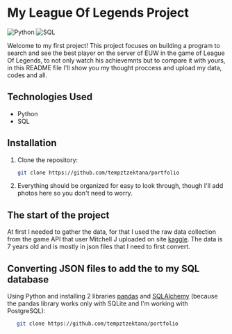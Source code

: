 # My League Of Legends Project

![Python](https://img.shields.io/badge/-Python-3776AB?style=flat-square&logo=python&logoColor=white)
![SQL](https://img.shields.io/badge/-SQL-4479A1?style=flat-square&logo=postgresql&logoColor=white)

Welcome to my first project! This project focuses on building a program to search and see the best player on the server of EUW in the game of League Of Legends, to not only watch his achievemnts but to compare it with yours, in this README file I'll show you my thought proccess and upload my data, codes and all.

## Technologies Used
- Python
- SQL

## Installation
1. Clone the repository:
   ```bash
   git clone https://github.com/tempztzektana/portfolio
2. Everything should be organized for easy to look through, though I'll add photos here so you don't need to worry.

## The start of the project
At first I needed to gather the data, for that I used the raw data collection from the game API that user Mitchell J uploaded on site [kaggle](https://www.kaggle.com/datasets/datasnaek/league-of-legends?resource=download). The data is 7 years old and is mostly in json files that I need to first convert. 

## Converting JSON files to add the to my SQL database
Using Python and installing 2 libraries [pandas](https://pandas.pydata.org/) and [SQLAlchemy](https://www.sqlalchemy.org/) (because the pandas library works only with SQLite and I'm working with PostgreSQL):
```bash
   git clone https://github.com/tempztzektana/portfolio

